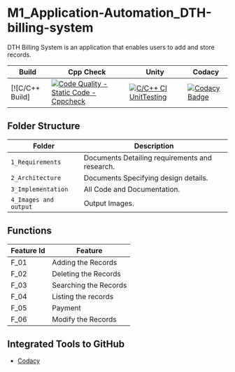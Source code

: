 # M1_Application-Automation_DTH-billing-system
DTH Billing System is an application that enables users to add and store records.

Build | Cpp Check | Unity | Codacy
------|----------|-------|--------------
[![C/C++ Build] | [![Code Quality - Static Code - Cppcheck](https://github.com/rushikeshudmale/M1_Application-Automation_DTH-billing-system/actions/workflows/cppcheck.yml/badge.svg)](https://github.com/rushikeshudmale/M1_Application-Automation_DTH-billing-system/actions/workflows/cppcheck.yml) | [![C/C++ CI UnitTesting](https://github.com/rushikeshudmale/M1_Application-Automation_DTH-billing-system/actions/workflows/unity.yml/badge.svg)](https://github.com/rushikeshudmale/M1_Application-Automation_DTH-billing-system/actions/workflows/unity.yml)  | [![Codacy Badge](https://app.codacy.com/project/badge/Grade/8e752b85a98642748a4a1c20f164008f)](https://www.codacy.com/gh/rushikeshudmale/M1_Application-Automation_DTH-billing-system/dashboard?utm_source=github.com&amp;utm_medium=referral&amp;utm_content=rushikeshudmale/M1_Application-Automation_DTH-billing-system&amp;utm_campaign=Badge_Grade)

## Folder Structure
Folder               | Description
-------------------  | -----------------------------------------
`1_Requirements`     | Documents Detailing requirements and research.
`2_Architecture`     | Documents Specifying design details.
`3_Implementation`   | All Code and Documentation.
`4_Images and output`| Output Images.

## Functions 

| Feature Id | Feature |
| -----------|---------|
|F_01| Adding the Records  |
|F_02| Deleting the Records  |
|F_03| Searching the Records |
|F_04| Listing the records |
|F_05| Payment |
|F_06| Modify the Records|


## Integrated Tools to GitHub
* [Codacy](https://www.codacy.com/)
